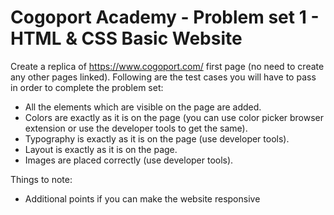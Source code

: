 # Cogoport Academy - Problem set 1 - HTML & CSS Basic Website

Create a replica of https://www.cogoport.com/ first page (no need to create any other pages linked). Following are the test cases you will have to pass in order to complete the problem set:
- All the elements which are visible on the page are added.
- Colors are exactly as it is on the page (you can use color picker browser extension or use the developer tools to get the same).
- Typography is exactly as it is on the page (use developer tools).
- Layout is exactly as it is on the page.
- Images are placed correctly (use developer tools).

Things to note:
- Additional points if you can make the website responsive
